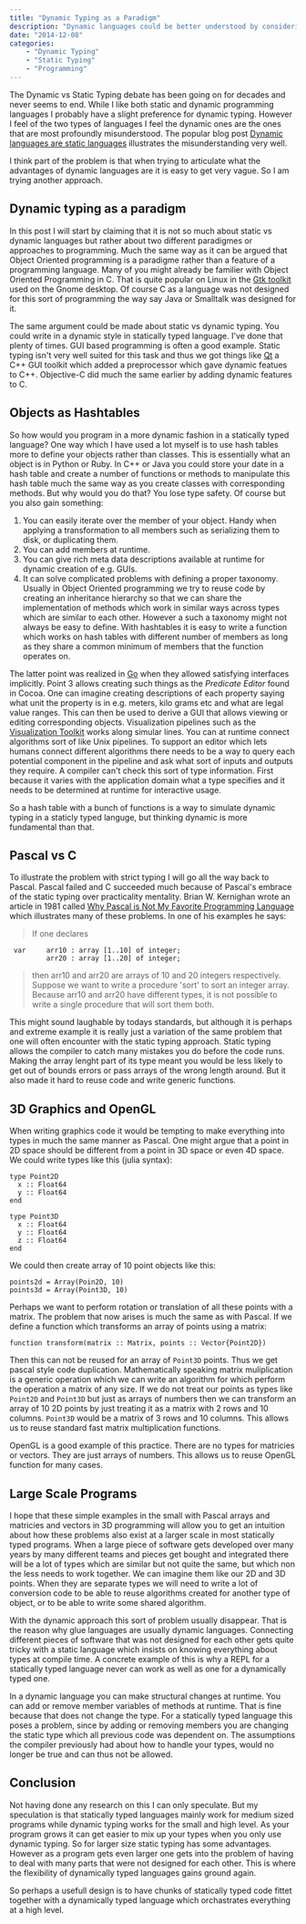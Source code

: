 ```yaml
---
title: "Dynamic Typing as a Paradigm"
description: "Dynamic languages could be better understood by considering dynamic typing as a way of programming."
date: "2014-12-08"
categories: 
    - "Dynamic Typing"
    - "Static Typing"
    - "Programming"
---
```


The Dynamic vs Static Typing debate has been going on for decades and never seems to end. While I like both static and dynamic programming languages I probably have a slight preference for dynamic typing. However I feel of the two types of languages I feel the dynamic ones are the ones that are most profoundly misunderstood. The popular blog post [Dynamic languages are static languages][dynisstatic] illustrates the misunderstanding very well.

I think part of the problem is that when trying to articulate what the advantages of dynamic languages are it is easy to get very vague. So I am trying another approach. 

## Dynamic typing as a paradigm

In this post I will start by claiming that it is not so much about static vs dynamic languages but rather about two different paradigmes or approaches to programming. Much the same way as it can be argued that Object Oriented programming is a paradigme rather than a feature of a programming language. Many of you might already be familier with Object Oriented Programming in C. That is quite popular on Linux in the [Gtk toolkit][gtk] used on the Gnome desktop. Of course C as a language was not designed for this sort of programming the way say Java or Smalltalk was designed for it.

The same argument could be made about static vs dynamic typing. You could write in a dynamic style in statically typed language. I've done that plenty of times. GUI based programming is often a good example. Static typing isn't very well suited for this task and thus we got things like [Qt][qt] a C++ GUI toolkit which added a preprocessor which gave dynamic featues to C++. Objective-C did much the same earlier by adding dynamic features to C. 

## Objects as Hashtables

So how would you program in a more dynamic fashion in a statically typed language? One way which I have used a lot myself is to use hash tables more to define your objects rather than classes. This is essentially what an object is in Python or Ruby. In C++ or Java you could store your date in a hash table and create a number of functions or methods to manipulate this hash table much the same way as you create classes with corresponding methods. But why would you do that? You lose type safety. Of course but you also gain something:

1. You can easily iterate over the member of your object. Handy when applying a transformation to all members such as serializing them to disk, or duplicating them.
2. You can add members at runtime.
3. You can give rich meta data descriptions available at runtime for dynamic creation of e.g. GUIs.
4. It can solve complicated problems with defining a proper taxonomy. Usually in Object Oriented programming we try to reuse code by creating an inheritance hierarchy so that we can share the implementation of methods which work in similar ways across types which are similar to each other. However a such a taxonomy might not always be easy to define. With hashtables it is easy to write a function which works on hash tables with different number of members as long as they share a common minimum of members that the function operates on.

The latter point was realized in [Go][go] when they allowed satisfying interfaces implicitly. Point 3 allows creating such things as the *Predicate Editor* found in Cocoa. One can imagine creating descriptions of each property saying what unit the property is in e.g. meters, kilo grams etc and what are legal value ranges. This can then be used to derive a GUI that allows viewing or editing corresponding objects. Visualization pipelines such as the [Visualization Toolkit][vtk] works along simular lines. You can at runtime connect algorithms sort of like Unix pipelines. To support an editor which lets humans connect different algorithms there needs to be a way to query each potential component in the pipeline and ask what sort of inputs and outputs they require. A compiler can't check this sort of type information. First because it varies with the application domain what a type specifies and it needs to be determined at runtime for interactive usage.

So a hash table with a bunch of functions is a way to simulate dynamic typing in a staticly typed languge, but thinking dynamic is more fundamental than that. 

## Pascal vs C

To illustrate the problem with strict typing I will go all the way back to Pascal. Pascal failed and C succeeded much because of Pascal's embrace of the static typing over practicality mentality. Brian W. Kernighan wrote an article in 1981 called [Why Pascal is Not My Favorite Programming Language][pascalnotfav] which illustrates many of these problems. In one of his examples he says:

> If one declares

     var     arr10 : array [1..10] of integer;
             arr20 : array [1..20] of integer;
> then arr10 and arr20 are arrays of 10 and 20 integers respectively.  Suppose we want to write a procedure 'sort' to sort an integer array.  Because arr10 and arr20 have different types, it is not possible to write a single procedure that will sort them both.

This might sound laughable by todays standards, but although it is perhaps and extreme example it is really just a variation of the same problem that one will often encounter with the static typing approach. Static typing allows the compiler to catch many mistakes you do before the code runs. Making the array lenght part of its type meant you would be less likely to get out of bounds errors or pass arrays of the wrong length around. But it also made it hard to reuse code and write generic functions.

## 3D Graphics and OpenGL

When writing graphics code it would be tempting to make everything into types in much the same manner as Pascal. One might argue that a point in 2D space should be different from a point in 3D space or even 4D space. We could write types like this (julia syntax):

    type Point2D
      x :: Float64
      y :: Float64
    end
    
    type Point3D
      x :: Float64
      y :: Float64
      z :: Float64
    end
    
We could then create array of 10 point objects like this:

    points2d = Array(Poin2D, 10)
    points3d = Array(Point3D, 10)
    
Perhaps we want to perform rotation or translation of all these points with a matrix. The problem that now arises is much the same as with Pascal. If we define a function which transforms an array of points using a matrix:

    function transform(matrix :: Matrix, points :: Vector{Point2D})
    
Then this can not be reused for an array of `Point3D` points. Thus we get pascal style code duplication. Mathematically speaking matrix muliplication is a generic operation which we can write an algorithm for which perform the operation a matrix of any size. If we do not treat our points as types like `Point2D` and `Point3D` but just as arrays of numbers then we can transform an array of 10 2D points by just treating it as a matrix with 2 rows and 10 columns. `Point3D` would be a matrix of 3 rows and 10 columns. This allows us to reuse standard fast matrix multiplication functions.

OpenGL is a good example of this practice. There are no types for matricies or vectors. They are just arrays of numbers. This allows us to reuse OpenGL function for many cases.

## Large Scale Programs

I hope that these simple examples in the small with Pascal arrays and matricies and vectors in 3D programming will allow you to get an intuition about how these problems also exist at a larger scale in most statically typed programs. When a large piece of software gets developed over many years by many different teams and pieces get bought and integrated there will be a lot of types which are similar but not quite the same, but which non the less needs to work together. We can imagine them like our 2D and 3D points. When they are separate types we will need to write a lot of conversion code to be able to reuse algorithms created for another type of object, or to be able to write some shared algorithm.

With the dynamic approach this sort of problem usually disappear. That is the reason why glue languages are usually dynamic languages. Connecting different pieces of software that was not designed for each other gets quite tricky with a static language which insists on knowing everything about types at compile time. A concrete example of this is why a REPL for a statically typed language never can work as well as one for a dynamically typed one.

In a dynamic language you can make structural changes at runtime. You can add or remove member variables of methods at runtime. That is fine because that does not change the type. For a statically typed language this poses a problem, since by adding or removing members you are changing the static type which all previous code was dependent on. The assumptions the compiler previously had about how to handle your types, would no longer be true and can thus not be allowed.

## Conclusion

Not having done any research on this I can only speculate. But my speculation is that statically typed languages mainly work for medium sized programs while dynamic typing works for the small and high level. As your program grows it can get easier to mix up your types when you only use dynamic typing. So for larger size static typing has some advantages. However as a program gets even larger one gets into the problem of having to deal with many parts that were not designed for each other. This is where the flexibility of dynamically typed languages gains ground again.

So perhaps a usefull design is to have chunks of statically typed code fittet together with a dynamically typed language which orchastrates everything at a high level.


[vtk]: http://www.vtk.org  
[go]: https://golang.org
[pascalnotfav]: http://www.lysator.liu.se/c/bwk-on-pascal.html
[qt]: http://qt-project.org
[gtk]: http://www.gtk.org
[dynisstatic]: https://existentialtype.wordpress.com/2011/03/19/dynamic-languages-are-static-languages/